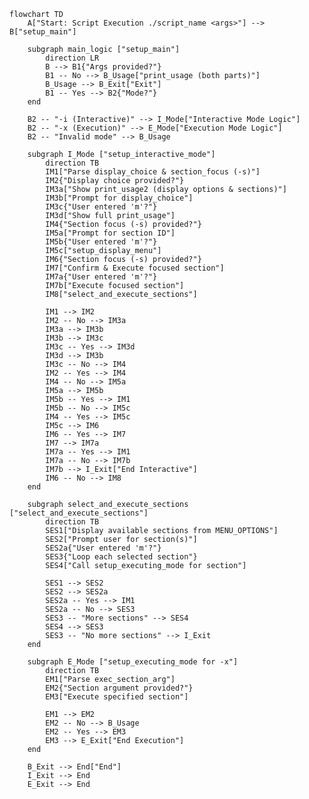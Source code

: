 <!-- filepath: /home/es/lab/doc/flo/aux_src_menu_architecture.md -->
<!--
#######################################################################
# Auxiliary Source Menu Architecture - Flow Documentation
#######################################################################
# File: /home/es/lab/doc/flo/aux_src_menu_architecture.md
# Description: Detailed flowchart documentation of the auxiliary source
#              menu system architecture showing execution flow, decision
#              points, and interactive menu processing logic.
#
# Author: Flow Documentation Team
# Created: 2025-05-28
# Updated: 2025-05-28
# Version: 1.0.0
# Category: Technical Documentation - Flow
#
# Document Purpose:
#   Provides visual flow documentation for understanding the auxiliary
#   source menu system architecture, execution paths, and interactive
#   decision-making processes within the deployment framework.
#
# Technical Scope:
#   - Script execution flow patterns
#   - Interactive menu system architecture
#   - Decision tree mapping and logic flow
#   - Argument processing and validation
#
# Target Audience:
#   Software architects, system developers, and technical analysts
#   requiring detailed understanding of menu system flow logic
#   for maintenance, debugging, and enhancement purposes.
#
# Dependencies:
#   - Mermaid flowchart rendering support
#   - Auxiliary source framework (lib/aux/src)
#   - Interactive menu system components
#######################################################################
-->

```mermaid
flowchart TD
    A["Start: Script Execution ./script_name <args>"] --> B["setup_main"]

    subgraph main_logic ["setup_main"]
        direction LR
        B --> B1{"Args provided?"}
        B1 -- No --> B_Usage["print_usage (both parts)"]
        B_Usage --> B_Exit["Exit"]
        B1 -- Yes --> B2{"Mode?"}
    end

    B2 -- "-i (Interactive)" --> I_Mode["Interactive Mode Logic"]
    B2 -- "-x (Execution)" --> E_Mode["Execution Mode Logic"]
    B2 -- "Invalid mode" --> B_Usage

    subgraph I_Mode ["setup_interactive_mode"]
        direction TB
        IM1["Parse display_choice & section_focus (-s)"]
        IM2{"Display choice provided?"}
        IM3a["Show print_usage2 (display options & sections)"]
        IM3b["Prompt for display_choice"]
        IM3c{"User entered 'm'?"}
        IM3d["Show full print_usage"]
        IM4{"Section focus (-s) provided?"}
        IM5a["Prompt for section ID"]
        IM5b{"User entered 'm'?"}
        IM5c["setup_display_menu"]
        IM6{"Section focus (-s) provided?"}
        IM7["Confirm & Execute focused section"]
        IM7a{"User entered 'm'?"}
        IM7b["Execute focused section"]
        IM8["select_and_execute_sections"]
        
        IM1 --> IM2
        IM2 -- No --> IM3a
        IM3a --> IM3b
        IM3b --> IM3c
        IM3c -- Yes --> IM3d
        IM3d --> IM3b
        IM3c -- No --> IM4
        IM2 -- Yes --> IM4
        IM4 -- No --> IM5a
        IM5a --> IM5b
        IM5b -- Yes --> IM1
        IM5b -- No --> IM5c
        IM4 -- Yes --> IM5c
        IM5c --> IM6
        IM6 -- Yes --> IM7
        IM7 --> IM7a
        IM7a -- Yes --> IM1
        IM7a -- No --> IM7b
        IM7b --> I_Exit["End Interactive"]
        IM6 -- No --> IM8
    end

    subgraph select_and_execute_sections ["select_and_execute_sections"]
        direction TB
        SES1["Display available sections from MENU_OPTIONS"]
        SES2["Prompt user for section(s)"]
        SES2a{"User entered 'm'?"}
        SES3{"Loop each selected section"}
        SES4["Call setup_executing_mode for section"]
        
        SES1 --> SES2
        SES2 --> SES2a
        SES2a -- Yes --> IM1
        SES2a -- No --> SES3
        SES3 -- "More sections" --> SES4
        SES4 --> SES3
        SES3 -- "No more sections" --> I_Exit
    end

    subgraph E_Mode ["setup_executing_mode for -x"]
        direction TB
        EM1["Parse exec_section_arg"]
        EM2{"Section argument provided?"}
        EM3["Execute specified section"]
        
        EM1 --> EM2
        EM2 -- No --> B_Usage
        EM2 -- Yes --> EM3
        EM3 --> E_Exit["End Execution"]
    end

    B_Exit --> End["End"]
    I_Exit --> End
    E_Exit --> End
```
